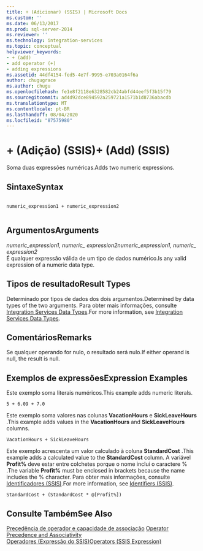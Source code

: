 ```yaml
---
title: + (Adicionar) (SSIS) | Microsoft Docs
ms.custom: ''
ms.date: 06/13/2017
ms.prod: sql-server-2014
ms.reviewer: ''
ms.technology: integration-services
ms.topic: conceptual
helpviewer_keywords:
- + (add)
- add operator (+)
- adding expressions
ms.assetid: 44df4154-fed5-4e7f-9995-e703a0164f6a
author: chugugrace
ms.author: chugu
ms.openlocfilehash: fe1e8f2118e6328582cb24abfd44eef5f3b15f79
ms.sourcegitcommit: ad4d92dce894592a259721a1571b1d8736abacdb
ms.translationtype: MT
ms.contentlocale: pt-BR
ms.lasthandoff: 08/04/2020
ms.locfileid: "87575980"
---
```

# <a name="-add-ssis"></a><span data-ttu-id="c61c3-102">+ (Adição) (SSIS)</span><span class="sxs-lookup"><span data-stu-id="c61c3-102">+ (Add) (SSIS)</span></span>
  <span data-ttu-id="c61c3-103">Soma duas expressões numéricas.</span><span class="sxs-lookup"><span data-stu-id="c61c3-103">Adds two numeric expressions.</span></span>  
  
## <a name="syntax"></a><span data-ttu-id="c61c3-104">Sintaxe</span><span class="sxs-lookup"><span data-stu-id="c61c3-104">Syntax</span></span>  
  
```  
  
numeric_expression1 + numeric_expression2  
  
```  
  
## <a name="arguments"></a><span data-ttu-id="c61c3-105">Argumentos</span><span class="sxs-lookup"><span data-stu-id="c61c3-105">Arguments</span></span>  
 <span data-ttu-id="c61c3-106">*numeric_expression1, numeric_ expression2*</span><span class="sxs-lookup"><span data-stu-id="c61c3-106">*numeric_expression1, numeric_ expression2*</span></span>  
 <span data-ttu-id="c61c3-107">É qualquer expressão válida de um tipo de dados numérico.</span><span class="sxs-lookup"><span data-stu-id="c61c3-107">Is any valid expression of a numeric data type.</span></span>  
  
## <a name="result-types"></a><span data-ttu-id="c61c3-108">Tipos de resultado</span><span class="sxs-lookup"><span data-stu-id="c61c3-108">Result Types</span></span>  
 <span data-ttu-id="c61c3-109">Determinado por tipos de dados dos dois argumentos.</span><span class="sxs-lookup"><span data-stu-id="c61c3-109">Determined by data types of the two arguments.</span></span> <span data-ttu-id="c61c3-110">Para obter mais informações, consulte [Integration Services Data Types](../data-flow/integration-services-data-types.md).</span><span class="sxs-lookup"><span data-stu-id="c61c3-110">For more information, see [Integration Services Data Types](../data-flow/integration-services-data-types.md).</span></span>  
  
## <a name="remarks"></a><span data-ttu-id="c61c3-111">Comentários</span><span class="sxs-lookup"><span data-stu-id="c61c3-111">Remarks</span></span>  
 <span data-ttu-id="c61c3-112">Se qualquer operando for nulo, o resultado será nulo.</span><span class="sxs-lookup"><span data-stu-id="c61c3-112">If either operand is null, the result is null.</span></span>  
  
## <a name="expression-examples"></a><span data-ttu-id="c61c3-113">Exemplos de expressões</span><span class="sxs-lookup"><span data-stu-id="c61c3-113">Expression Examples</span></span>  
 <span data-ttu-id="c61c3-114">Este exemplo soma literais numéricos.</span><span class="sxs-lookup"><span data-stu-id="c61c3-114">This example adds numeric literals.</span></span>  
  
```  
5 + 6.09 + 7.0  
```  
  
 <span data-ttu-id="c61c3-115">Este exemplo soma valores nas colunas **VacationHours** e **SickLeaveHours** .</span><span class="sxs-lookup"><span data-stu-id="c61c3-115">This example adds values in the **VacationHours** and **SickLeaveHours** columns.</span></span>  
  
```  
VacationHours + SickLeaveHours  
```  
  
 <span data-ttu-id="c61c3-116">Este exemplo acrescenta um valor calculado à coluna **StandardCost** .</span><span class="sxs-lookup"><span data-stu-id="c61c3-116">This example adds a calculated value to the **StandardCost** column.</span></span> <span data-ttu-id="c61c3-117">A variável **Profit%** deve estar entre colchetes porque o nome inclui o caractere % .</span><span class="sxs-lookup"><span data-stu-id="c61c3-117">The variable **Profit%** must be enclosed in brackets because the name includes the % character.</span></span> <span data-ttu-id="c61c3-118">Para obter mais informações, consulte [Identificadores &#40;SSIS&#41;](identifiers-ssis.md).</span><span class="sxs-lookup"><span data-stu-id="c61c3-118">For more information, see [Identifiers &#40;SSIS&#41;](identifiers-ssis.md).</span></span>  
  
```  
StandardCost + (StandardCost * @[Profit%])  
```  
  
## <a name="see-also"></a><span data-ttu-id="c61c3-119">Consulte Também</span><span class="sxs-lookup"><span data-stu-id="c61c3-119">See Also</span></span>  
 <span data-ttu-id="c61c3-120">[Precedência de operador e capacidade de associação](operator-precedence-and-associativity.md) </span><span class="sxs-lookup"><span data-stu-id="c61c3-120">[Operator Precedence and Associativity](operator-precedence-and-associativity.md) </span></span>  
 [<span data-ttu-id="c61c3-121">Operadores &#40;Expressão do SSIS&#41;</span><span class="sxs-lookup"><span data-stu-id="c61c3-121">Operators &#40;SSIS Expression&#41;</span></span>](operators-ssis-expression.md)  
  
  
